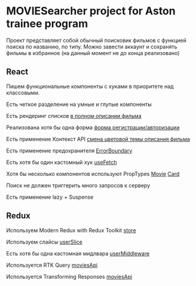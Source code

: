 # MOVIESearcher project for Aston trainee program

Проект представляет собой обычный поисковик фильмов с функцией поиска по названию, по типу. Можно завести аккаунт и сохранять фильмы в избранное (на данный момент не до конца реализовано)

## React

Пишем функциональные компоненты c хуками в приоритете над классовыми.

Есть четкое разделение на умные и глупые компоненты

Есть рендеринг списков
[в полном описании фильма](http://example.com)

Реализована хотя бы одна форма
[форма регистрации/авторизации](http://example.com)

Есть применение Контекст API
[смена цветовой темы описания фильма](http://example.com)

Есть применение предохранителя
[ErrorBoundary](http://example.com)

Есть хотя бы один кастомный хук
[useFetch](http://example.com)

Хотя бы несколько компонентов используют PropTypes
[Movie](http://example.com)
[Card](http://example.com)

Поиск не должен триггерить много запросов к серверу

Есть применение lazy + Suspense

## Redux

Используем Modern Redux with Redux Toolkit
[store](http://example.com)

Используем слайсы
[userSlice](http://example.com)

Есть хотя бы одна кастомная мидлвара
[userMiddleware](http://example.com)

Используется RTK Query
[moviesApi](http://example.com)

Используется Transforming Responses
[moviesApi](http://example.com)
